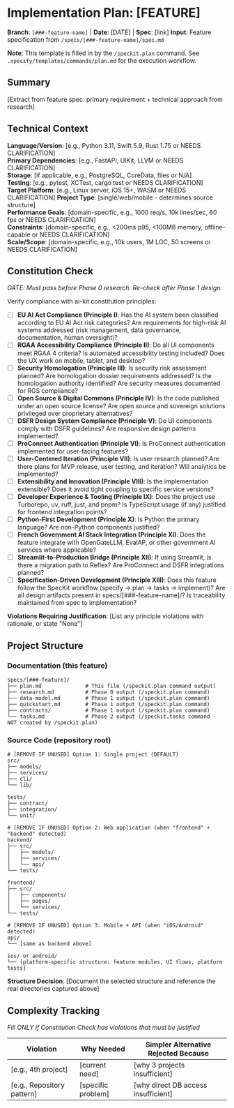 # Implementation Plan: [FEATURE]

**Branch**: `[###-feature-name]` | **Date**: [DATE] | **Spec**: [link]
**Input**: Feature specification from `/specs/[###-feature-name]/spec.md`

**Note**: This template is filled in by the `/speckit.plan` command. See `.specify/templates/commands/plan.md` for the execution workflow.

## Summary

[Extract from feature spec: primary requirement + technical approach from research]

## Technical Context

<!--
  ACTION REQUIRED: Replace the content in this section with the technical details
  for the project. The structure here is presented in advisory capacity to guide
  the iteration process.
-->

**Language/Version**: [e.g., Python 3.11, Swift 5.9, Rust 1.75 or NEEDS CLARIFICATION]  
**Primary Dependencies**: [e.g., FastAPI, UIKit, LLVM or NEEDS CLARIFICATION]  
**Storage**: [if applicable, e.g., PostgreSQL, CoreData, files or N/A]  
**Testing**: [e.g., pytest, XCTest, cargo test or NEEDS CLARIFICATION]  
**Target Platform**: [e.g., Linux server, iOS 15+, WASM or NEEDS CLARIFICATION]
**Project Type**: [single/web/mobile - determines source structure]  
**Performance Goals**: [domain-specific, e.g., 1000 req/s, 10k lines/sec, 60 fps or NEEDS CLARIFICATION]  
**Constraints**: [domain-specific, e.g., <200ms p95, <100MB memory, offline-capable or NEEDS CLARIFICATION]  
**Scale/Scope**: [domain-specific, e.g., 10k users, 1M LOC, 50 screens or NEEDS CLARIFICATION]

## Constitution Check

*GATE: Must pass before Phase 0 research. Re-check after Phase 1 design.*

Verify compliance with ai-kit constitution principles:

- [ ] **EU AI Act Compliance (Principle I)**: Has the AI system been classified according to EU AI Act risk categories? Are requirements for high-risk AI systems addressed (risk management, data governance, documentation, human oversight)?
- [ ] **RGAA Accessibility Compliance (Principle II)**: Do all UI components meet RGAA 4 criteria? Is automated accessibility testing included? Does the UX work on mobile, tablet, and desktop?
- [ ] **Security Homologation (Principle III)**: Is security risk assessment planned? Are homologation dossier requirements addressed? Is the homologation authority identified? Are security measures documented for RGS compliance?
- [ ] **Open Source & Digital Commons (Principle IV)**: Is the code published under an open source license? Are open source and sovereign solutions privileged over proprietary alternatives?
- [ ] **DSFR Design System Compliance (Principle V)**: Do UI components comply with DSFR guidelines? Are responsive design patterns implemented?
- [ ] **ProConnect Authentication (Principle VI)**: Is ProConnect authentication implemented for user-facing features?
- [ ] **User-Centered Iteration (Principle VII)**: Is user research planned? Are there plans for MVP release, user testing, and iteration? Will analytics be implemented?
- [ ] **Extensibility and Innovation (Principle VIII)**: Is the implementation extensible? Does it avoid tight coupling to specific service versions?
- [ ] **Developer Experience & Tooling (Principle IX)**: Does the project use Turborepo, uv, ruff, just, and pnpm? Is TypeScript usage (if any) justified for frontend integration points?
- [ ] **Python-First Development (Principle X)**: Is Python the primary language? Are non-Python components justified?
- [ ] **French Government AI Stack Integration (Principle XI)**: Does the feature integrate with OpenGateLLM, EvalAP, or other government AI services where applicable?
- [ ] **Streamlit-to-Production Bridge (Principle XII)**: If using Streamlit, is there a migration path to Reflex? Are ProConnect and DSFR integrations planned?
- [ ] **Specification-Driven Development (Principle XIII)**: Does this feature follow the SpecKit workflow (specify → plan → tasks → implement)? Are all design artifacts present in specs/[###-feature-name]/? Is traceability maintained from spec to implementation?

**Violations Requiring Justification**: [List any principle violations with rationale, or state "None"]

## Project Structure

### Documentation (this feature)

```
specs/[###-feature]/
├── plan.md              # This file (/speckit.plan command output)
├── research.md          # Phase 0 output (/speckit.plan command)
├── data-model.md        # Phase 1 output (/speckit.plan command)
├── quickstart.md        # Phase 1 output (/speckit.plan command)
├── contracts/           # Phase 1 output (/speckit.plan command)
└── tasks.md             # Phase 2 output (/speckit.tasks command - NOT created by /speckit.plan)
```

### Source Code (repository root)
<!--
  ACTION REQUIRED: Replace the placeholder tree below with the concrete layout
  for this feature. Delete unused options and expand the chosen structure with
  real paths (e.g., apps/admin, packages/something). The delivered plan must
  not include Option labels.
-->

```
# [REMOVE IF UNUSED] Option 1: Single project (DEFAULT)
src/
├── models/
├── services/
├── cli/
└── lib/

tests/
├── contract/
├── integration/
└── unit/

# [REMOVE IF UNUSED] Option 2: Web application (when "frontend" + "backend" detected)
backend/
├── src/
│   ├── models/
│   ├── services/
│   └── api/
└── tests/

frontend/
├── src/
│   ├── components/
│   ├── pages/
│   └── services/
└── tests/

# [REMOVE IF UNUSED] Option 3: Mobile + API (when "iOS/Android" detected)
api/
└── [same as backend above]

ios/ or android/
└── [platform-specific structure: feature modules, UI flows, platform tests]
```

**Structure Decision**: [Document the selected structure and reference the real
directories captured above]

## Complexity Tracking

*Fill ONLY if Constitution Check has violations that must be justified*

| Violation | Why Needed | Simpler Alternative Rejected Because |
|-----------|------------|-------------------------------------|
| [e.g., 4th project] | [current need] | [why 3 projects insufficient] |
| [e.g., Repository pattern] | [specific problem] | [why direct DB access insufficient] |
